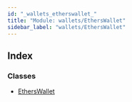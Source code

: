 ```yaml
---
id: "_wallets_etherswallet_"
title: "Module: wallets/EthersWallet"
sidebar_label: "wallets/EthersWallet"
---
```


## Index

### Classes

* [EthersWallet](../classes/_wallets_etherswallet_.etherswallet.md)
